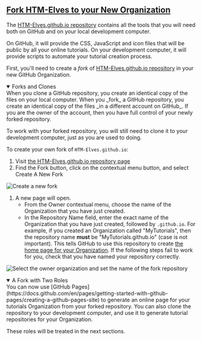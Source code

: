 <section
id="fork-htm-elves"
aria-labelledby="fork-htm-elves"
data-item="Fork HTM-Elves"
>
<h2><a href="#fork-htm-elves">Fork HTM-Elves to your New Organization</a></h2>

The [HTM-Elves.github.io repository](https://github.com/orgs/HTM-Elves/repositories) contains all the tools that you will need both on GitHub and on your local development computer.

On GitHub, it will provide the CSS, JavaScript and icon files that will be public by all your online tutorials. On your development computer, it will provide scripts to automate your tutorial creation process.

First, you'll need to create a _fork_ of [HTM-Elves.github.io repository](https://HTM-Elves.github.io) in your new GitHub Organization.

<details
class="note"
open
>
<summary>Forks and Clones</summary>
When you clone a GitHub repository, you create an identical copy of the files on your local computer. When you _fork_ a GitHub repository, you create an identical copy of the files _in a different account on GitHub_. If you are the owner of the account, then you have full control of your newly forked repository.

To work with your forked repository, you will still need to clone it to your development computer, just as you are used to doing.

</details>

To create your own fork of `HTM-Elves.github.io`:

1. Visit [the HTM-Elves.github.io repository page](https://github.com/HTM-Elves/HTM-Elves.github.io)
2. Find the Fork button, click on the contextual menu button, and select Create A New Fork

![Create a new fork](images/CreateFork.webp)

1. A new page will open.
   * From the Owner contextual menu, choose the name of the Organization that you have just created.
   * In the Repository Name field, enter the exact name of the Organization that you have just created, followed by `.github.io`.
   For example, if you created an Organization called "MyTutorials", then the repository name **must** be "MyTutorials.github.io" (case is not important). This tells GitHub to use this repository to create [the home page for your Organization](https://docs.github.com/en/pages/getting-started-with-github-pages/about-github-pages#types-of-github-pages-sites). If the following steps fail to work for you, check that you have named your repository correctly.

![Select the owner organization and set the name of the fork repository](images/NewFork.webp)

<details
class="pivot"
open
>
<summary>A Fork with Two Roles</summary>
You can now use [GitHub Pages](https://docs.github.com/en/pages/getting-started-with-github-pages/creating-a-github-pages-site) to generate an online page for your tutorials Organization from your forked repository. You can also clone the repository to your development computer, and use it to generate tutorial repositories for your Organization.

These roles will be treated in the next sections.

</details>
</section>